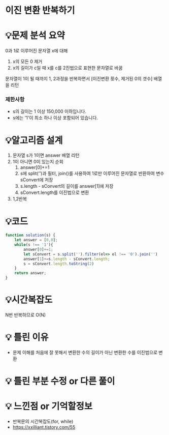# 이진 변환 반복하기

# 💡**문제 분석 요약**

0과 1로 이루어진 문자열 x에 대해 

1. x의 모든 0 제거
2. x의 길이가 c일 때 x를 c를 2진법으로 표현한 문자열로 바꿈

문자열이 1이 될 때까지 1, 2과정을 반복하면서 [이진변환 횟수, 제거된 0의 갯수] 배열을 리턴

### 제한사항

- s의 길이는 1 이상 150,000 이하입니다.
- s에는 '1'이 최소 하나 이상 포함되어 있습니다.

# 💡**알고리즘 설계**

1. 문자열 s가 1이면 answer 배열 리턴
2. 1이 아니면 0이 있는지 순회
    1. answer[0]+=1
    2. s에 split(’’)과 필터, join()를 사용하여 1로만 이루어진 문자열로 반환하여 변수 sConvert에 저장
    3. s.length - sConvert의 길이를 answer[1]에 저장
    4. sConvert.length를 이진법으로 변환
3. 1,2반복

# 💡코드

```jsx
function solution(s) {
    let answer = [0,0];
    while(s !== '1'){
        answer[0]+=1;
        let sConvert = s.split('').filter(el=> el !== '0').join('')
        answer[1]+=s.length - sConvert.length;
        s = sConvert.length.toString(2)
    }
    return answer;
}
```

# 💡시간복잡도

N번 반복하므로 O(N)

# 💡 틀린 이유

- 문제 이해를 처음에 잘 못해서 변환한 수의 길이가 아닌 변환한 수를 이진법으로 변환

# 💡 틀린 부분 수정 or 다른 풀이

# 💡 느낀점 or 기억할정보

- 반복문의 시간복잡도(for, while)
- https://xxilliant.tistory.com/55
